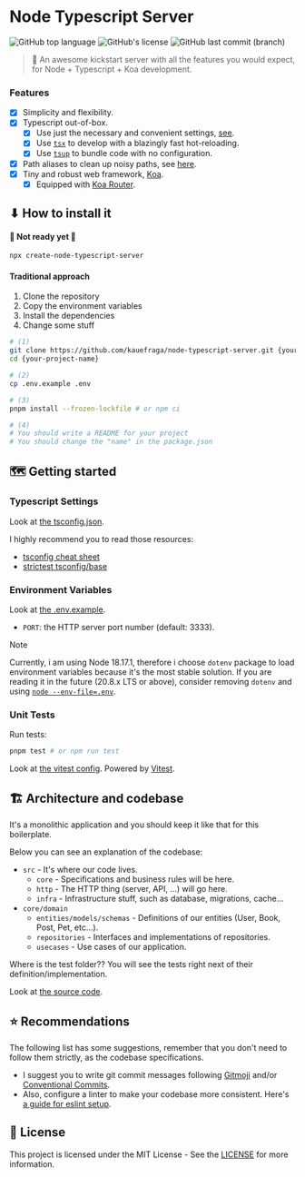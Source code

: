 # Node Typescript Server

![GitHub top language](https://img.shields.io/github/languages/top/kauefraga/node-typescript-server)
![GitHub's license](https://img.shields.io/github/license/kauefraga/node-typescript-server)
![GitHub last commit (branch)](https://img.shields.io/github/last-commit/kauefraga/node-typescript-server/main)

<!-- tag: downloads/execuções do cnts (create-node-typescript-server) -->

> 🧰 An awesome kickstart server with all the features you would expect, for Node + Typescript + Koa development.

### Features

- [x] Simplicity and flexibility.
- [x] Typescript out-of-box.
  - [x] Use just the necessary and convenient settings, [see](tsconfig.json).
  - [x] Use [`tsx`](https://github.com/esbuild-kit/tsx) to develop with a blazingly fast hot-reloading.
  - [x] Use [`tsup`](https://github.com/egoist/tsup) to bundle code with no configuration.
- [x] Path aliases to clean up noisy paths, see [here](docs/path-aliases.md).
- [x] Tiny and robust web framework, [Koa](https://koajs.com).
  - [x] Equipped with [Koa Router](https://www.npmjs.com/package/koa-router).

## ⬇ How to install it

#### 🚧 Not ready yet 🚧

```bash
npx create-node-typescript-server
```

#### Traditional approach

1. Clone the repository
2. Copy the environment variables
3. Install the dependencies
4. Change some stuff

```bash
# (1)
git clone https://github.com/kauefraga/node-typescript-server.git {your-project-name}
cd {your-project-name}

# (2)
cp .env.example .env

# (3)
pnpm install --frozen-lockfile # or npm ci

# (4)
# You should write a README for your project
# You should change the "name" in the package.json
```

## 🗺 Getting started

### Typescript Settings

Look at [the tsconfig.json](tsconfig.json).

I highly recommend you to read those resources:

- [tsconfig cheat sheet](https://www.totaltypescript.com/tsconfig-cheat-sheet)
- [strictest tsconfig/base](https://github.com/tsconfig/bases/blob/031273b815ff7f672c7c9057fb7d19ef363054b1/bases/strictest.json)

### Environment Variables

Look at [the .env.example](.env.example).

- `PORT`: the HTTP server port number (default: 3333).

> [!NOTE]
> Currently, i am using Node 18.17.1, therefore i choose `dotenv` package to load environment variables because it's the most stable solution. If you are reading it in the future (20.8.x LTS or above), consider removing `dotenv` and using [`node --env-file=.env`](https://nodejs.org/api/cli.html#--env-fileconfig).

### Unit Tests

Run tests:

```bash
pnpm test # or npm run test
```

Look at [the vitest config](vitest.config.ts).
Powered by [Vitest](https://vitest.dev).

## 🏗 Architecture and codebase

It's a monolithic application and you should keep it like that for this boilerplate.

Below you can see an explanation of the codebase:

- `src` - It's where our code lives.
  - `core` - Specifications and business rules will be here.
  - `http` - The HTTP thing (server, API, ...) will go here.
  - `infra` - Infrastructure stuff, such as database, migrations, cache...
- `core/domain`
  - `entities/models/schemas` - Definitions of our entities (User, Book, Post, Pet, etc...).
  - `repositories` - Interfaces and implementations of repositories.
  - `usecases` - Use cases of our application.

Where is the test folder?? You will see the tests right next of their definition/implementation.

Look at [the source code](src).

## ⭐ Recommendations

The following list has some suggestions, remember that you don't need to follow them strictly, as the codebase specifications.

- I suggest you to write git commit messages following [Gitmoji](https://github.com/carloscuesta/gitmoji) and/or [Conventional Commits](https://www.conventionalcommits.org).
- Also, configure a linter to make your codebase more consistent. Here's [a guide for eslint setup](docs/eslint.md).

<!-- fazer/procurar um middleware simples de limite de requisições

pensar sobre banco de dados, logger...

descrever a estrutura de pastas (core, http e infra -> controllers, middlewares, entities/models, repositories, usecases, migrations...) -->

## 📝 License

This project is licensed under the MIT License - See the [LICENSE](https://github.com/kauefraga/node-typescript-server/blob/main/LICENSE) for more information.
